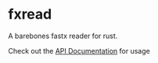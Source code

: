 # fxread
A barebones fastx reader for rust.

Check out the [API Documentation](https://docs.rs/fxread) for usage
